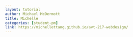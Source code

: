 ```yaml
---
layout: tutorial
author: Michael McDermott
title: Michelle
categories: [student-pm]
link: https://michellettang.github.io/avt-217-webdesign/
---
```

